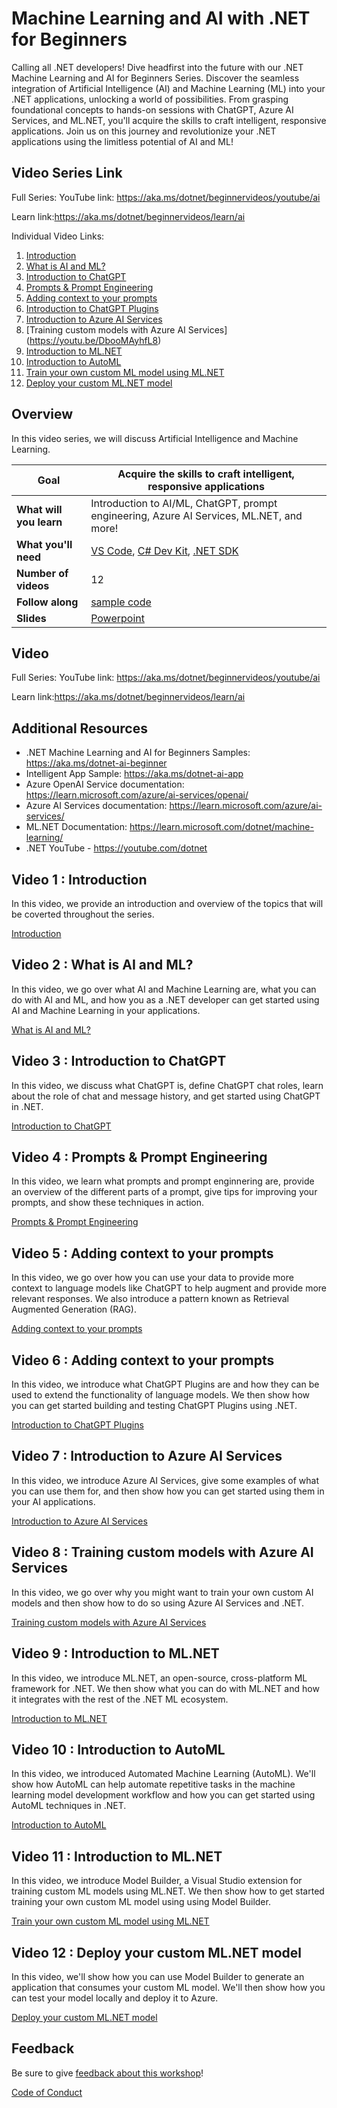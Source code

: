 # Machine Learning and AI with .NET for Beginners

Calling all .NET developers! Dive headfirst into the future with our .NET Machine Learning and AI for Beginners Series. Discover the seamless integration of Artificial Intelligence (AI) and Machine Learning (ML) into your .NET applications, unlocking a world of possibilities. From grasping foundational concepts to hands-on sessions with ChatGPT, Azure AI Services, and ML.NET, you'll acquire the skills to craft intelligent, responsive applications. Join us on this journey and revolutionize your .NET applications using the limitless potential of AI and ML!


## Video Series Link

Full Series:
YouTube link: https://aka.ms/dotnet/beginnervideos/youtube/ai 

Learn link:https://aka.ms/dotnet/beginnervideos/learn/ai

Individual Video Links:
1. [Introduction](https://youtu.be/vISLS8aY0RU)
1. [What is AI and ML?](https://youtu.be/Len8KRBFvGo)
1. [Introduction to ChatGPT](https://youtu.be/138LP5oztVg)
1. [Prompts & Prompt Engineering](https://youtu.be/0KuZJsm84-k)
1. [Adding context to your prompts](https://youtu.be/cNtBT2CsVIk)
1. [Introduction to ChatGPT Plugins](https://youtu.be/e3rO5W0q6q8)
1. [Introduction to Azure AI Services](https://youtu.be/YPwjd5oEZMc)
1. [Training custom models with Azure AI Services]
(https://youtu.be/DbooMAyhfL8)
1. [Introduction to ML.NET](https://youtu.be/wy4TyzGhXyw)
1. [Introduction to AutoML](https://youtu.be/Wmybg70CW9A)
1. [Train your own custom ML model using ML.NET](https://youtu.be/ji1hrvVfrhY)
1. [Deploy your custom ML.NET model](https://youtu.be/eaAIJQWp_FY)

## Overview

In this video series, we will discuss Artificial Intelligence and Machine Learning.

| **Goal**              | Acquire the skills to craft intelligent, responsive applications                                    |
| ----------------------------- | --------------------------------------------------------------------- |
| **What will you learn**       | Introduction to AI/ML, ChatGPT, prompt engineering, Azure AI Services, ML.NET, and more!                                        |
| **What you'll need**          |[VS Code](code.visualstudio.com), [C# Dev Kit](https://marketplace.visualstudio.com/items?itemName=ms-dotnettools.csdevkit), [.NET SDK](https://dotnet.microsoft.com/en-us/download/visual-studio-sdks) |
| **Number of videos**                  | 12                                                                |
| **Follow along**                  |[sample code](sample-code)                                                                |
| **Slides** | [Powerpoint](slides.pptx) 
                         
## Video

Full Series:
YouTube link: https://aka.ms/dotnet/beginnervideos/youtube/ai 

Learn link:https://aka.ms/dotnet/beginnervideos/learn/ai

## Additional Resources

- .NET Machine Learning and AI for Beginners Samples: https://aka.ms/dotnet-ai-beginner
- Intelligent App Sample: https://aka.ms/dotnet-ai-app
- Azure OpenAI Service documentation: https://learn.microsoft.com/azure/ai-services/openai/
- Azure AI Services documentation: https://learn.microsoft.com/azure/ai-services/
- ML.NET Documentation: https://learn.microsoft.com/dotnet/machine-learning/
- .NET YouTube - https://youtube.com/dotnet

## Video 1 : Introduction

In this video, we provide an introduction and overview of the topics that will be coverted throughout the series.

[Introduction](https://youtu.be/vISLS8aY0RU)

## Video 2 : What is AI and ML?

In this video, we go over what AI and Machine Learning are, what you can do with AI and ML, and how you as a .NET developer can get started using AI and Machine Learning in your applications.

[What is AI and ML?](https://youtu.be/Len8KRBFvGo)

## Video 3 : Introduction to ChatGPT

In this video, we discuss what ChatGPT is, define ChatGPT chat roles, learn about the role of chat and message history, and get started using ChatGPT in .NET.

[Introduction to ChatGPT](https://youtu.be/138LP5oztVg)

## Video 4 : Prompts & Prompt Engineering

In this video, we learn what prompts and prompt enginnering are, provide an overview of the different parts of a prompt, give tips for improving your prompts, and show these techniques in action.

[Prompts & Prompt Engineering](https://youtu.be/0KuZJsm84-k)


## Video 5 : Adding context to your prompts

In this video, we go over how you can use your data to provide more context to language models like ChatGPT to help augment and provide more relevant responses. We also introduce a pattern known as Retrieval Augmented Generation (RAG).

[Adding context to your prompts](https://youtu.be/cNtBT2CsVIk)

## Video 6 : Adding context to your prompts

In this video, we introduce what ChatGPT Plugins are and how they can be used to extend the functionality of language models. We then show how you can get started building and testing ChatGPT Plugins using .NET.

[Introduction to ChatGPT Plugins](https://youtu.be/e3rO5W0q6q8)

## Video 7 : Introduction to Azure AI Services

In this video, we introduce Azure AI Services, give some examples of what you can use them for, and then show how you can get started using them in your AI applications.

[Introduction to Azure AI Services](https://youtu.be/YPwjd5oEZMc)

## Video 8 : Training custom models with Azure AI Services

In this video, we go over why you might want to train your own custom AI models and then show how to do so using Azure AI Services and .NET.

[Training custom models with Azure AI Services](https://youtu.be/DbooMAyhfL8)

## Video 9 : Introduction to ML.NET

In this video, we introduce ML.NET, an open-source, cross-platform ML framework for .NET. We then show what you can do with ML.NET and how it integrates with the rest of the .NET ML ecosystem.

[Introduction to ML.NET](https://youtu.be/wy4TyzGhXyw)

## Video 10 : Introduction to AutoML

In this video, we introduced Automated Machine Learning (AutoML). We'll show how AutoML can help automate repetitive tasks in the machine learning model development workflow and how you can get started using AutoML techniques in .NET.

[Introduction to AutoML](https://youtu.be/Wmybg70CW9A)

## Video 11 : Introduction to ML.NET

In this video, we introduce Model Builder, a Visual Studio extension for training custom ML models using ML.NET. We then show how to get started training your own custom ML model using using Model Builder.

[Train your own custom ML model using ML.NET](https://youtu.be/ji1hrvVfrhY)

## Video 12 : Deploy your custom ML.NET model

In this video, we'll show how you can use Model Builder to generate an application that consumes your custom ML model. We'll then show how you can test your model locally and deploy it to Azure.

[Deploy your custom ML.NET model](https://youtu.be/eaAIJQWp_FY)

## Feedback

Be sure to give [feedback about this workshop](https://aka.ms/dotnet/beginnervideos/feedback)!

[Code of Conduct](../CODE_OF_CONDUCT.md)

